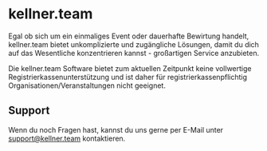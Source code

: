 # kellner.team

Egal ob sich um ein einmaliges Event oder dauerhafte Bewirtung handelt, kellner.team bietet unkomplizierte und 
zugängliche Lösungen, damit du dich auf das Wesentliche konzentrieren kannst - großartigen Service anzubieten. 

<warning>
    Die kellner.team Software bietet zum aktuellen Zeitpunkt keine vollwertige Registrierkassenunterstützung und ist daher für 
    registrierkassenpflichtig Organisationen/Veranstaltungen nicht geeignet.
</warning>

## Support

Wenn du noch Fragen hast, kannst du uns gerne per E-Mail unter [support@kellner.team](mailto:support@kellner.team) kontaktieren.